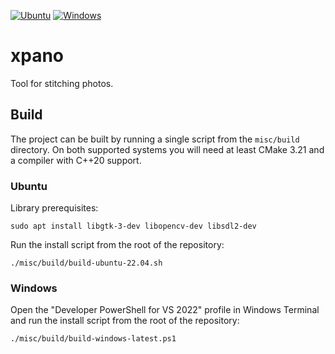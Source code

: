 [![Ubuntu](https://github.com/krupkat/xpano/actions/workflows/ubuntu.yml/badge.svg)](https://github.com/krupkat/xpano/actions/workflows/ubuntu.yml)
[![Windows](https://github.com/krupkat/xpano/actions/workflows/windows.yml/badge.svg)](https://github.com/krupkat/xpano/actions/workflows/windows.yml)

# xpano
Tool for stitching photos.

## Build

The project can be built by running a single script from the `misc/build` directory. On both supported systems you will need at least CMake 3.21 and a compiler with C++20 support.

### Ubuntu

Library prerequisites:

```
sudo apt install libgtk-3-dev libopencv-dev libsdl2-dev
```

Run the install script from the root of the repository:

```
./misc/build/build-ubuntu-22.04.sh
```

### Windows

Open the "Developer PowerShell for VS 2022" profile in Windows Terminal and run the install script from the root of the repository:

```
./misc/build/build-windows-latest.ps1
```
